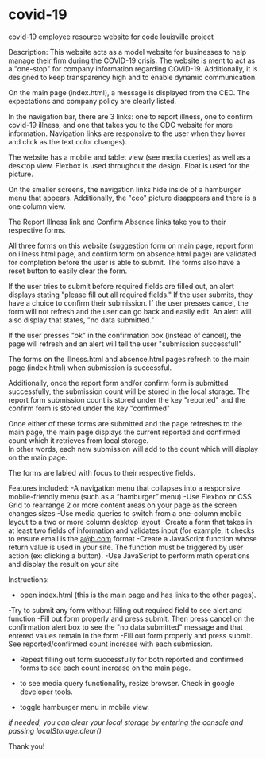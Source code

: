 # covid-19
covid-19 employee resource website for code louisville project


Description: 
This website acts as a model website for businesses to help manage their firm during the COVID-19 crisis. The website is ment to act as a "one-stop" for 
company information regarding COVID-19.  Additionally, it is designed to keep transparency high and to enable dynamic communication.

On the main page (index.html), a message is displayed from the CEO.  The expectations and company policy are clearly listed.

In the navigation bar, there are 3 links: one to report illness, one to confirm covid-19 illness, and one that takes you to the CDC website for more information. 
Navigation links are responsive to the user when they hover and click as the text color changes).


The website has a mobile and tablet view (see media queries) as well as a desktop view. Flexbox is used throughout the design. Float is used for the picture.

On the smaller screens, the navigation links hide inside of a hamburger menu that appears. Additionally, the "ceo" picture disappears and there is a one column view. 

The Report Illness link and Confirm Absence links take you to their respective forms. 

All three forms on this website (suggestion form on main page, report form on illness.html page, and confirm form on absence.html page) are validated for completion 
before the user is able to submit.  The forms also have a reset button to easily clear the form.

If the user tries to submit before required fields are filled out, an alert displays stating "please fill out all required fields."
If the user submits, they have a choice to confirm their submission. If the user presses cancel, the form will not refresh and the user can go back and easily edit. 
An alert will also display that states, "no data submitted."

If the user presses "ok" in the confirmation box (instead of cancel), the page will refresh and an alert will tell the user "submission successful!"

The forms on the illness.html and absence.html pages refresh to the main page (index.html) when submission is successful.  

Additionally, once the report form and/or confirm form is submitted successfully, the submission count will be stored in the local storage. 
The report form submission count is stored under the key "reported" and the confirm form is stored under the key "confirmed"

Once either of these forms are submitted and the page refreshes to the main page, the main page displays the current reported and confirmed count which it retrieves from local storage.  
In other words, each new submission will add to the count which will display on the main page. 

The forms are labled with focus to their respective fields.


Features included:
-A navigation menu that collapses into a responsive mobile-friendly menu (such as a “hamburger” menu) 
-Use Flexbox or CSS Grid to rearrange 2 or more content areas on your page as the screen changes sizes
-Use media queries to switch from a one-column mobile layout to a two or more column desktop layout 
-Create a form that takes in at least two fields of information and validates input (for example, it checks to ensure email is the a@b.com format
-Create a JavaScript function whose return value is used in your site. The function must be triggered by user action (ex: clicking a button).
-Use JavaScript to perform math operations and display the result on your site

Instructions:

- open index.html (this is the main page and has links to the other pages). 


-Try to submit any form without filling out required field to see alert and function
-Fill out form properly and press submit. Then press cancel on the confirmation alert box to see the "no data submitted" message and that entered values remain in the form
-Fill out form properly and press submit.  See reported/confirmed count increase with each submission.  
- Repeat filling out form successfully for both reported and confirmed forms to see each count increase on the main page. 

- to see media query functionality, resize browser. Check in google developer tools.
- toggle hamburger menu in mobile view.

*if needed, you can clear your local storage by entering the console and passing localStorage.clear()*

Thank you!






 
 
